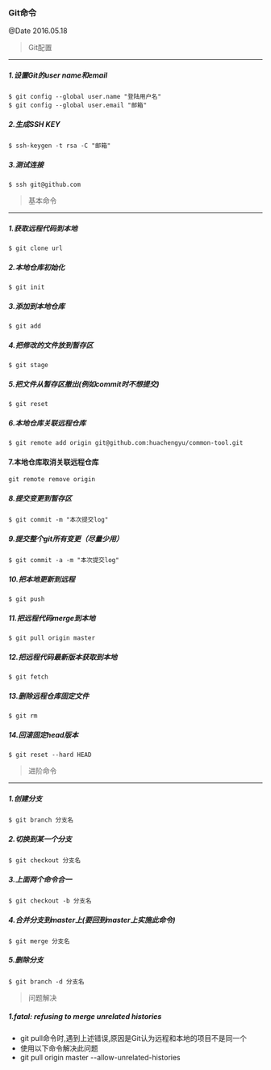 ### Git命令
@Date 2016.05.18

> Git配置

---

##### 1.设置Git的user name和email
```
$ git config --global user.name "登陆用户名"
$ git config --global user.email "邮箱"
```

##### 2.生成SSH KEY
```
$ ssh-keygen -t rsa -C "邮箱"
```

##### 3.测试连接
```
$ ssh git@github.com
```

> 基本命令

---

##### 1.获取远程代码到本地
```
$ git clone url
```

##### 2.本地仓库初始化
```
$ git init
```

##### 3.添加到本地仓库
```
$ git add
```

##### 4.把修改的文件放到暂存区
```
$ git stage
```

##### 5.把文件从暂存区撤出(例如commit时不想提交)
```
$ git reset
```

##### 6.本地仓库关联远程仓库
```
$ git remote add origin git@github.com:huachengyu/common-tool.git
```

#### 7.本地仓库取消关联远程仓库
```
git remote remove origin
```

##### 8.提交变更到暂存区
```
$ git commit -m "本次提交log"
```

##### 9.提交整个git所有变更（尽量少用）
```
$ git commit -a -m "本次提交log"  
```

##### 10.把本地更新到远程
```
$ git push 
```

##### 11.把远程代码merge到本地
```
$ git pull origin master
```

##### 12.把远程代码最新版本获取到本地
```
$ git fetch
```

##### 13.删除远程仓库固定文件
```
$ git rm
```

##### 14.回滚固定head版本
```
$ git reset --hard HEAD
```

> 进阶命令

---

##### 1.创建分支
```
$ git branch 分支名
```

##### 2.切换到某一个分支
```
$ git checkout 分支名
```

##### 3.上面两个命令合一
```
$ git checkout -b 分支名
```

##### 4.合并分支到master上(要回到master上实施此命令)
```
$ git merge 分支名
```

##### 5.删除分支
```
$ git branch -d 分支名
```

> 问题解决

##### 1.fatal: refusing to merge unrelated histories

* git pull命令时,遇到上述错误,原因是Git认为远程和本地的项目不是同一个
* 使用以下命令解决此问题
* git pull origin master --allow-unrelated-histories
